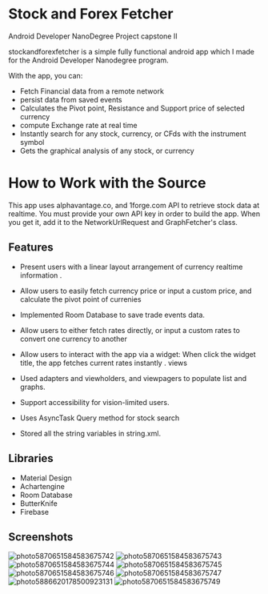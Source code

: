# Stock and Forex Fetcher
Android Developer NanoDegree Project capstone II

stockandforexfetcher is a simple fully functional android app which I made for the Android Developer Nanodegree program.

With the app, you can:

   * Fetch Financial data from a remote network
   * persist data from saved events
   * Calculates the Pivot point, Resistance and Support price of selected currency
   * compute Exchange rate at real time
   * Instantly search for any stock, currency, or CFds with the instrument symbol
   * Gets the graphical analysis of any stock, or currency

# How to Work with the Source

This app uses alphavantage.co, and 1forge.com API to retrieve stock data at realtime. You must provide your own API key in order to build the app. When you get it, add it to the NetworkUrlRequest and GraphFetcher's class.

## Features

* Present users with a linear layout arrangement of currency realtime information .

* Allow users to easily fetch currency price or input a custom price, and calculate the pivot point of currenies

* Implemented Room Database to save trade events data.

* Allow users to either fetch rates directly, or input a custom rates to convert one currency to another

* Allow users to interact with the app via a widget: When click the widget title, the app fetches current rates instantly . 
views
* Used adapters and viewholders, and viewpagers to populate list  and graphs.

* Support accessibility for vision-limited users.

* Uses AsyncTask Query method for stock search

* Stored all the string variables in string.xml.

## Libraries

* Material Design
* Achartengine
* Room Database
* ButterKnife
* Firebase 

## Screenshots
![photo5870651584583675742](https://user-images.githubusercontent.com/32399318/56173218-b546a980-5fe4-11e9-9e36-5ac0c3e7f315.jpg)
![photo5870651584583675743](https://user-images.githubusercontent.com/32399318/56173287-f048dd00-5fe4-11e9-917d-ebb20c5c195a.jpg)
![photo5870651584583675744](https://user-images.githubusercontent.com/32399318/56173289-f048dd00-5fe4-11e9-9b92-4d8403590547.jpg)
![photo5870651584583675745](https://user-images.githubusercontent.com/32399318/56173291-f048dd00-5fe4-11e9-8b95-ffe5eb2e6d80.jpg)
![photo5870651584583675746](https://user-images.githubusercontent.com/32399318/56173292-f0e17380-5fe4-11e9-8b50-4d3e15f5cbfa.jpg)
![photo5870651584583675747](https://user-images.githubusercontent.com/32399318/56173293-f0e17380-5fe4-11e9-886b-a90e2a15505a.jpg)
![photo5886620178500923131](https://user-images.githubusercontent.com/32399318/56229847-c938ec80-6072-11e9-835d-19a7defd3d2d.jpg)
![photo5870651584583675749](https://user-images.githubusercontent.com/32399318/56173296-f17a0a00-5fe4-11e9-8a4b-4c4198bb40ec.jpg)


